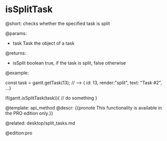 isSplitTask
=============

@short:
	checks whether the specified task is split

@params:

- task		Task			the object of a task

@returns:
- isSplit		boolean			true, if the task is split, false otherwise

@example:

const task = gantt.getTask(13);
// --> { id: 13, render:"split", text: "Task #2", ...}

if(gantt.isSplitTask(task)){
  // do something
}


@template:	api_method
@descr:
{{pronote This functionality is available in the PRO edition only.}}


@related:
desktop/split_tasks.md

@edition:pro